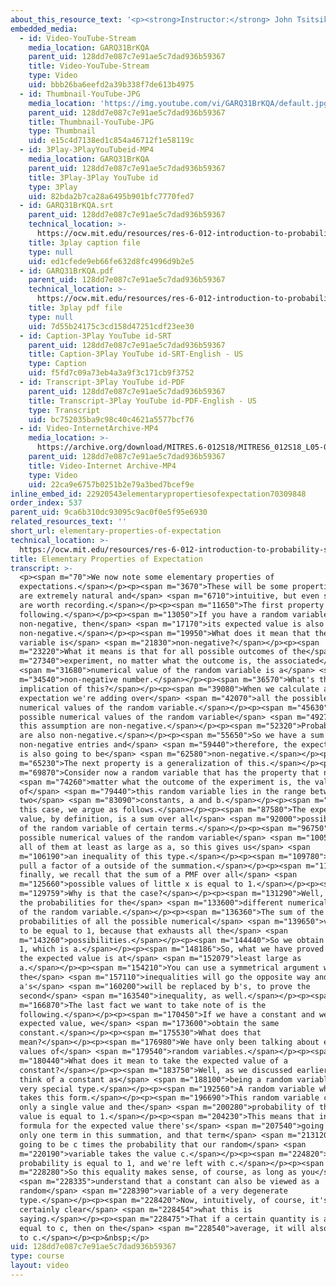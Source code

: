 ```yaml
---
about_this_resource_text: '<p><strong>Instructor:</strong> John Tsitsiklis</p>'
embedded_media:
  - id: Video-YouTube-Stream
    media_location: GARQ31BrKQA
    parent_uid: 128dd7e087c7e91ae5c7dad936b59367
    title: Video-YouTube-Stream
    type: Video
    uid: bbb26ba6eefd2a39b338f7de613b4975
  - id: Thumbnail-YouTube-JPG
    media_location: 'https://img.youtube.com/vi/GARQ31BrKQA/default.jpg'
    parent_uid: 128dd7e087c7e91ae5c7dad936b59367
    title: Thumbnail-YouTube-JPG
    type: Thumbnail
    uid: e15c4d7138ed1c854a46712f1e58119c
  - id: 3Play-3PlayYouTubeid-MP4
    media_location: GARQ31BrKQA
    parent_uid: 128dd7e087c7e91ae5c7dad936b59367
    title: 3Play-3Play YouTube id
    type: 3Play
    uid: 82bda2b7ca28a6495b901bfc7770fed7
  - id: GARQ31BrKQA.srt
    parent_uid: 128dd7e087c7e91ae5c7dad936b59367
    technical_location: >-
      https://ocw.mit.edu/resources/res-6-012-introduction-to-probability-spring-2018/part-i-the-fundamentals/elementary-properties-of-expectation/GARQ31BrKQA.srt
    title: 3play caption file
    type: null
    uid: ed1cfede9eb66fe632d8fc4996d9b2e5
  - id: GARQ31BrKQA.pdf
    parent_uid: 128dd7e087c7e91ae5c7dad936b59367
    technical_location: >-
      https://ocw.mit.edu/resources/res-6-012-introduction-to-probability-spring-2018/part-i-the-fundamentals/elementary-properties-of-expectation/GARQ31BrKQA.pdf
    title: 3play pdf file
    type: null
    uid: 7d55b24175c3cd158d47251cdf23ee30
  - id: Caption-3Play YouTube id-SRT
    parent_uid: 128dd7e087c7e91ae5c7dad936b59367
    title: Caption-3Play YouTube id-SRT-English - US
    type: Caption
    uid: f5fd7c09a73eb4a3a9f3c171cb9f3752
  - id: Transcript-3Play YouTube id-PDF
    parent_uid: 128dd7e087c7e91ae5c7dad936b59367
    title: Transcript-3Play YouTube id-PDF-English - US
    type: Transcript
    uid: bc752035ba9c98c40c4621a5577bcf76
  - id: Video-InternetArchive-MP4
    media_location: >-
      https://archive.org/download/MITRES.6-012S18/MITRES6_012S18_L05-09_300k.mp4
    parent_uid: 128dd7e087c7e91ae5c7dad936b59367
    title: Video-Internet Archive-MP4
    type: Video
    uid: 22ca9e6757b0251b2e79a3bed7bcef9e
inline_embed_id: 22920543elementarypropertiesofexpectation70309848
order_index: 537
parent_uid: 9ca6b310dc93095c9ac0f0e5f95e6930
related_resources_text: ''
short_url: elementary-properties-of-expectation
technical_location: >-
  https://ocw.mit.edu/resources/res-6-012-introduction-to-probability-spring-2018/part-i-the-fundamentals/elementary-properties-of-expectation
title: Elementary Properties of Expectation
transcript: >-
  <p><span m="70">We now note some elementary properties of
  expectations.</span></p><p><span m="3670">These will be some properties that
  are extremely natural and</span> <span m="6710">intuitive, but even so, they
  are worth recording.</span></p><p><span m="11650">The first property is the
  following.</span></p><p><span m="13050">If you have a random variable which is
  non-negative, then</span> <span m="17170">its expected value is also
  non-negative.</span></p><p><span m="19950">What does it mean that the random
  variable is</span> <span m="21830">non-negative?</span></p><p><span
  m="23220">What it means is that for all possible outcomes of the</span> <span
  m="27340">experiment, no matter what the outcome is, the associated</span>
  <span m="31680">numerical value of the random variable is a</span> <span
  m="34540">non-negative number.</span></p><p><span m="36570">What's the
  implication of this?</span></p><p><span m="39080">When we calculate an
  expectation we're adding over</span> <span m="42070">all the possible
  numerical values of the random variable.</span></p><p><span m="45630">All the
  possible numerical values of the random variable</span> <span m="49270">under
  this assumption are non-negative.</span></p><p><span m="52320">Probabilities
  are also non-negative.</span></p><p><span m="55650">So we have a sum of
  non-negative entries and</span> <span m="59440">therefore, the expected value
  is also going to be</span> <span m="62580">non-negative.</span></p><p><span
  m="65230">The next property is a generalization of this.</span></p><p><span
  m="69870">Consider now a random variable that has the property that no</span>
  <span m="74260">matter what the outcome of the experiment is, the value
  of</span> <span m="79440">this random variable lies in the range between
  two</span> <span m="83090">constants, a and b.</span></p><p><span m="85330">In
  this case, we argue as follows.</span></p><p><span m="87580">The expected
  value, by definition, is a sum over all</span> <span m="92000">possible values
  of the random variable of certain terms.</span></p><p><span m="96750">Now, the
  possible numerical values of the random variable</span> <span m="100570">are
  all of them at least as large as a, so this gives us</span> <span
  m="106190">an inequality of this type.</span></p><p><span m="109780">Then, we
  pull a factor of a outside of the summation.</span></p><p><span m="118740">And
  finally, we recall that the sum of a PMF over all</span> <span
  m="125660">possible values of little x is equal to 1.</span></p><p><span
  m="129759">Why is that the case?</span></p><p><span m="131290">Well, these are
  the probabilities for the</span> <span m="133600">different numerical values
  of the random variable.</span></p><p><span m="136360">The sum of the
  probabilities of all the possible numerical</span> <span m="139650">values has
  to be equal to 1, because that exhausts all the</span> <span
  m="143260">possibilities.</span></p><p><span m="144440">So we obtain a times
  1, which is a.</span></p><p><span m="148186">So, what we have proved is that
  the expected value is at</span> <span m="152079">least large as
  a.</span></p><p><span m="154210">You can use a symmetrical argument where
  the</span> <span m="157110">inequalities will go the opposite way and where
  a's</span> <span m="160200">will be replaced by b's, to prove the
  second</span> <span m="163540">inequality, as well.</span></p><p><span
  m="166870">The last fact we want to take note of is the
  following.</span></p><p><span m="170450">If we have a constant and we take its
  expected value, we</span> <span m="173600">obtain the same
  constant.</span></p><p><span m="175530">What does that
  mean?</span></p><p><span m="176980">We have only been talking about expected
  values of</span> <span m="179540">random variables.</span></p><p><span
  m="180440">What does it mean to take the expected value of a
  constant?</span></p><p><span m="183750">Well, as we discussed earlier, we can
  think of a constant as</span> <span m="188100">being a random variable of a
  very special type.</span></p><p><span m="192560">A random variable whose PMF
  takes this form.</span></p><p><span m="196690">This random variable can take
  only a single value and the</span> <span m="200280">probability of that single
  value is equal to 1.</span></p><p><span m="204230">This means that in the
  formula for the expected value there's</span> <span m="207540">going to be
  only one term in this summation, and that term</span> <span m="213120">is
  going to be c times the probability that our random</span> <span
  m="220190">variable takes the value c.</span></p><p><span m="224820">Now, that
  probability is equal to 1, and we're left with c.</span></p><p><span
  m="228280">So this equality makes sense, of course, as long as you</span>
  <span m="228335">understand that a constant can also be viewed as a
  random</span> <span m="228390">variable of a very degenerate
  type.</span></p><p><span m="228420">Now, intuitively, of course, it's
  certainly clear</span> <span m="228454">what this is
  saying.</span></p><p><span m="228475">That if a certain quantity is always
  equal to c, then on the</span> <span m="228540">average, it will also be equal
  to c.</span></p><p>&nbsp;</p>
uid: 128dd7e087c7e91ae5c7dad936b59367
type: course
layout: video
---
```

